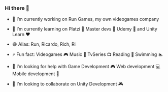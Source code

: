 ### Hi there 👋


- 🔭 I’m currently working on Run Games, my own videogames company

- 🌱 I’m currently learning on Platzi 💚 Master devs 👨 Udemy 🎈 and Unity Learn ❤

- 😄 Alias: Run, Ricardo, Rich, Ri

- ⚡ Fun fact: Videogames 🎮 Music 🎵 TvSeries 📺 Reading 📖 Swimming 🏊‍ 
 
- 🤔 I’m looking for help with Game Development 🎮 Web development 💻 Mobile development 📱
 
- 👯 I’m looking to collaborate on Unity Development 🎮
<!--
**Run19/Run19** is a ✨ _special_ ✨ repository because its `README.md` (this file) appears on your GitHub profile.

Here are some ideas to get you started:



- 🤔 I’m looking for help with ...
- 💬 Ask me about ...

- 😄 Pronouns: ...

-->

